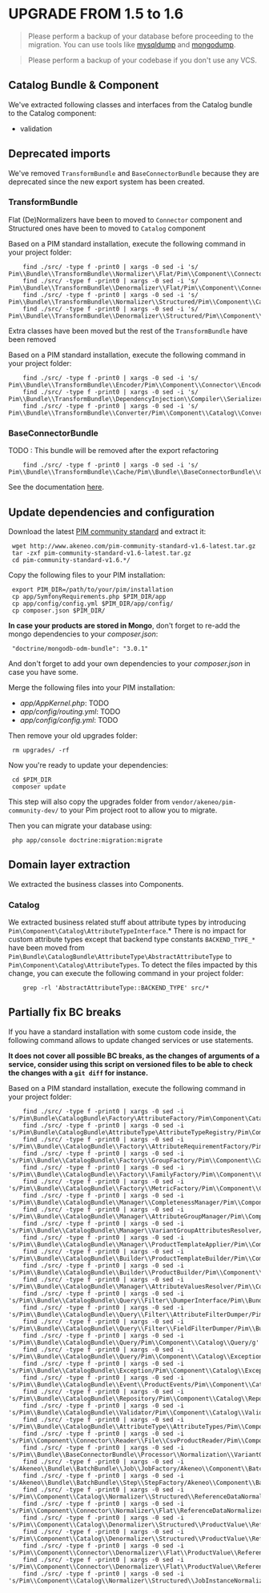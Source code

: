 # UPGRADE FROM 1.5 to 1.6

> Please perform a backup of your database before proceeding to the migration. You can use tools like  [mysqldump](http://dev.mysql.com/doc/refman/5.1/en/mysqldump.html) and [mongodump](http://docs.mongodb.org/manual/reference/program/mongodump/).

> Please perform a backup of your codebase if you don't use any VCS.

## Catalog Bundle & Component

We've extracted following classes and interfaces from the Catalog bundle to the Catalog component:
 - validation

## Deprecated imports

We've removed `TransformBundle` and `BaseConnectorBundle` because they are deprecated since the new export system has been created.

### TransformBundle

Flat (De)Normalizers have been to moved to `Connector` component and Structured ones have been to moved to `Catalog` component

Based on a PIM standard installation, execute the following command in your project folder:
```
    find ./src/ -type f -print0 | xargs -0 sed -i 's/ Pim\\Bundle\\TransformBundle\\Normalizer\\Flat/Pim\\Component\\Connector\\Normalizer/g'
    find ./src/ -type f -print0 | xargs -0 sed -i 's/ Pim\\Bundle\\TransformBundle\\Denormalizer\\Flat/Pim\\Component\\Connector\\Denormalizer/g
    find ./src/ -type f -print0 | xargs -0 sed -i 's/ Pim\\Bundle\\TransformBundle\\Normalizer\\Structured/Pim\\Component\\Catalog\\Normalizer/g'
    find ./src/ -type f -print0 | xargs -0 sed -i 's/ Pim\\Bundle\\TransformBundle\\Denormalizer\\Structured/Pim\\Component\\Catalog\\Denormalizer/g'
```

Extra classes have been moved but the rest of the `TransformBundle` have been removed

Based on a PIM standard installation, execute the following command in your project folder:
```
    find ./src/ -type f -print0 | xargs -0 sed -i 's/ Pim\\Bundle\\TransformBundle\\Encoder/Pim\\Component\\Connector\\Encoder/g'
    find ./src/ -type f -print0 | xargs -0 sed -i 's/ Pim\\Bundle\\TransformBundle\\DependencyInjection\\Compiler\\SerializerPass/Pim\\Bundle\\CatalogBundle\\DependencyInjection\\Compiler\\RegisterSerializerPass/g'
    find ./src/ -type f -print0 | xargs -0 sed -i 's/ Pim\\Bundle\\TransformBundle\\Converter/Pim\\Component\\Catalog\\Converter/g'
```

### BaseConnectorBundle

TODO : This bundle will be removed after the export refactoring
```
    find ./src/ -type f -print0 | xargs -0 sed -i 's/ Pim\\Bundle\\TransformBundle\\Cache/Pim\\Bundle\\BaseConnectorBundle\\Cache/g'
```

See the documentation [here](http://docs.akeneo.com/latest/reference/import_export/index.html).


## Update dependencies and configuration

Download the latest [PIM community standard](http://www.akeneo.com/download/) and extract it:

```
 wget http://www.akeneo.com/pim-community-standard-v1.6-latest.tar.gz
 tar -zxf pim-community-standard-v1.6-latest.tar.gz
 cd pim-community-standard-v1.6.*/
```

Copy the following files to your PIM installation:

```
 export PIM_DIR=/path/to/your/pim/installation
 cp app/SymfonyRequirements.php $PIM_DIR/app
 cp app/config/config.yml $PIM_DIR/app/config/
 cp composer.json $PIM_DIR/
```

**In case your products are stored in Mongo**, don't forget to re-add the mongo dependencies to your *composer.json*:

```
 "doctrine/mongodb-odm-bundle": "3.0.1"
```

And don't forget to add your own dependencies to your *composer.json* in case you have some.

Merge the following files into your PIM installation:
 - *app/AppKernel.php*: TODO
 - *app/config/routing.yml*: TODO
 - *app/config/config.yml*: TODO

Then remove your old upgrades folder:
```
 rm upgrades/ -rf
```

Now you're ready to update your dependencies:

```
 cd $PIM_DIR
 composer update
```

This step will also copy the upgrades folder from `vendor/akeneo/pim-community-dev/` to your Pim project root to allow you to migrate.

Then you can migrate your database using:

```
 php app/console doctrine:migration:migrate
```

## Domain layer extraction

We extracted the business classes into Components.
 
### Catalog

We extracted business related stuff about attribute types by introducing `Pim\Component\Catalog\AttributeTypeInterface`.*
There is no impact for custom attribute types except that backend type constants `BACKEND_TYPE_*` have been moved from `Pim\Bundle\CatalogBundle\AttributeType\AbstractAttributeType` to `Pim\Component\Catalog\AttributeTypes`. 
To detect the files impacted by this change, you can execute the following command in your project folder:
```
    grep -rl 'AbstractAttributeType::BACKEND_TYPE' src/* 
```

## Partially fix BC breaks

If you have a standard installation with some custom code inside, the following command allows to update changed services or use statements.

**It does not cover all possible BC breaks, as the changes of arguments of a service, consider using this script on versioned files to be able to check the changes with a `git diff` for instance.**

Based on a PIM standard installation, execute the following command in your project folder:

```
    find ./src/ -type f -print0 | xargs -0 sed -i 's/Pim\Bundle\CatalogBundle\Factory\AttributeFactory/Pim\Component\Catalog\Factory\AttributeFactory/g'
    find ./src/ -type f -print0 | xargs -0 sed -i 's/Pim\Bundle\CatalogBundle\AttributeType\AttributeTypeRegistry/Pim\Component\Catalog\AttributeTypeRegistry/g'
    find ./src/ -type f -print0 | xargs -0 sed -i 's/Pim\\Bundle\\CatalogBundle\\Factory\\AttributeRequirementFactory/Pim\\Component\\Catalog\\Factory\\AttributeRequirementFactory/g'
    find ./src/ -type f -print0 | xargs -0 sed -i 's/Pim\\Bundle\\CatalogBundle\\Factory\\GroupFactory/Pim\\Component\\Catalog\\Factory\\GroupFactory/g'
    find ./src/ -type f -print0 | xargs -0 sed -i 's/Pim\\Bundle\\CatalogBundle\\Factory\\FamilyFactory/Pim\\Component\\Catalog\\Factory\\FamilyFactory/g'
    find ./src/ -type f -print0 | xargs -0 sed -i 's/Pim\\Bundle\\CatalogBundle\\Factory\\MetricFactory/Pim\\Component\\Catalog\\Factory\\MetricFactory/g'
    find ./src/ -type f -print0 | xargs -0 sed -i 's/Pim\\Bundle\\CatalogBundle\\Manager\\CompletenessManager/Pim\\Component\\Catalog\\Manager\\CompletenessManager/g'
    find ./src/ -type f -print0 | xargs -0 sed -i 's/Pim\\Bundle\\CatalogBundle\\Manager\\AttributeGroupManager/Pim\\Component\\Catalog\\Manager\\AttributeGroupManager/g'
    find ./src/ -type f -print0 | xargs -0 sed -i 's/Pim\\Bundle\\CatalogBundle\\Manager\\VariantGroupAttributesResolver/Pim\\Component\\Catalog\\Manager\\VariantGroupAttributesResolver/g'
    find ./src/ -type f -print0 | xargs -0 sed -i 's/Pim\\Bundle\\CatalogBundle\\Manager\\ProductTemplateApplier/Pim\\Component\\Catalog\\Manager\\ProductTemplateApplier/g'
    find ./src/ -type f -print0 | xargs -0 sed -i 's/Pim\\Bundle\\CatalogBundle\\Builder\\ProductTemplateBuilder/Pim\\Component\\Catalog\\Builder\\ProductTemplateBuilder/g'
    find ./src/ -type f -print0 | xargs -0 sed -i 's/Pim\\Bundle\\CatalogBundle\\Builder\\ProductBuilder/Pim\\Component\\Catalog\\Builder\\ProductBuilder/g'
    find ./src/ -type f -print0 | xargs -0 sed -i 's/Pim\\Bundle\\CatalogBundle\\Manager\\AttributeValuesResolver/Pim\\Component\\Catalog\\Manager\\AttributeValuesResolver/g'
    find ./src/ -type f -print0 | xargs -0 sed -i 's/Pim\\Bundle\\CatalogBundle\\Query\\Filter\\DumperInterface/Pim\\Bundle\\CatalogBundle\\Command\\DumperInterface/g'
    find ./src/ -type f -print0 | xargs -0 sed -i 's/Pim\\Bundle\\CatalogBundle\\Query\\Filter\\AttributeFilterDumper/Pim\\Bundle\\CatalogBundle\\Command\\ProductQueryHelp\\AttributeFilterDumper/g'
    find ./src/ -type f -print0 | xargs -0 sed -i 's/Pim\\Bundle\\CatalogBundle\\Query\\Filter\\FieldFilterDumper/Pim\\Bundle\\CatalogBundle\\Command\\ProductQueryHelp\\FieldFilterDumper/g'
    find ./src/ -type f -print0 | xargs -0 sed -i 's/Pim\\Bundle\\CatalogBundle\\Query/Pim\\Component\\Catalog\\Query/g'
    find ./src/ -type f -print0 | xargs -0 sed -i 's/Pim\\Bundle\\CatalogBundle\\Query/Pim\\Component\\Catalog\\Exception/g'
    find ./src/ -type f -print0 | xargs -0 sed -i 's/Pim\\Bundle\\CatalogBundle\\Exception/Pim\\Component\\Catalog\\Exception/g'
    find ./src/ -type f -print0 | xargs -0 sed -i 's/Pim\\Bundle\\CatalogBundle\\Event\\ProductEvents/Pim\\Component\\Catalog\\ProductEvents/g'
    find ./src/ -type f -print0 | xargs -0 sed -i 's/Pim\\Bundle\\CatalogBundle\\Repository/Pim\\Component\\Catalog\\Repository/g'
    find ./src/ -type f -print0 | xargs -0 sed -i 's/Pim\\Bundle\\CatalogBundle\\Validator/Pim\\Component\\Catalog\\Validator/g'
    find ./src/ -type f -print0 | xargs -0 sed -i 's/Pim\\Bundle\\CatalogBundle\\AttributeType\\AttributeTypes/Pim\\Component\\Catalog\\AttributeTypes/g'
    find ./src/ -type f -print0 | xargs -0 sed -i 's/Pim\\Component\\Connector\\Reader\\File\\CsvProductReader/Pim\\Component\\Connector\\Reader\\File\\Product\\CsvProductReader/g'
    find ./src/ -type f -print0 | xargs -0 sed -i 's/Pim\\Bundle\\BaseConnectorBundle\\Processor\\Normalization\\VariantGroupProcessor/Pim\\Component\\Connector\\Processor\\Normalization\\VariantGroupProcessor/g'
    find ./src/ -type f -print0 | xargs -0 sed -i 's/Akeneo\\Bundle\\BatchBundle\\Job\\JobFactory/Akeneo\\Component\\Batch\\Job\\JobFactory/g'
    find ./src/ -type f -print0 | xargs -0 sed -i 's/Akeneo\\Bundle\\BatchBundle\\Step\\StepFactory/Akeneo\\Component\\Batch\\Step\\StepFactory/g'
    find ./src/ -type f -print0 | xargs -0 sed -i 's/Pim\\Component\\Catalog\\Normalizer\\Structured\\ReferenceDataNormalizer/Pim\\Component\\ReferenceData\\Normalizer\\Structured\\ReferenceDataNormalizer/g'
    find ./src/ -type f -print0 | xargs -0 sed -i 's/Pim\\Component\\Connector\\Normalizer\\Flat\\ReferenceDataNormalizer/Pim\\Component\\ReferenceData\\Normalizer\\Flat\\ReferenceDataNormalizer/g'
    find ./src/ -type f -print0 | xargs -0 sed -i 's/Pim\\Component\\Catalog\\Denormalizer\\Structured\\ProductValue\\ReferenceDataDenormalizer/Pim\\Component\\ReferenceData\\Denormalizer\\Structured\\ProductValue\\ReferenceDataDenormalizer/g'
    find ./src/ -type f -print0 | xargs -0 sed -i 's/Pim\\Component\\Catalog\\Denormalizer\\Structured\\ProductValue\\ReferenceDataCollectionDenormalizer/Pim\\Component\\ReferenceData\\Denormalizer\\Structured\\ProductValue\\ReferenceDataCollectionDenormalizer/g'
    find ./src/ -type f -print0 | xargs -0 sed -i 's/Pim\\Component\\Connector\\Denormalizer\\Flat\\ProductValue\\ReferenceDataDenormalizer/Pim\\Component\\ReferenceData\\Denormalizer\\Flat\\ProductValue\\ReferenceDataDenormalizer/g'
    find ./src/ -type f -print0 | xargs -0 sed -i 's/Pim\\Component\\Connector\\Denormalizer\\Flat\\ProductValue\\ReferenceDataCollectionDenormalizer/Pim\\Component\\ReferenceData\\Denormalizer\\Flat\\ProductValue\\ReferenceDataCollectionDenormalizer/g'
    find ./src/ -type f -print0 | xargs -0 sed -i 's/Pim\\Component\\Catalog\\Normalizer\\Structured\\JobInstanceNormalizer/Akeneo\\Component\\Batch\\Normalizer\\Structured\\JobInstanceNormalizer/g'
```
